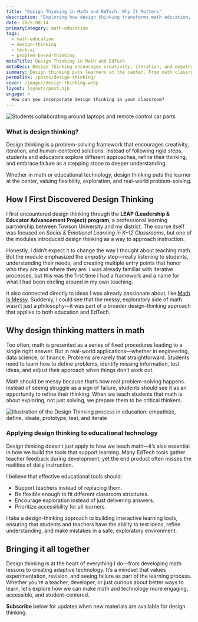 ```yaml
---
title: "Design Thinking in Math and EdTech: Why It Matters"
description: "Exploring how design thinking transforms math education, fosters student agency, and shapes the future of educational technology."
date: 2025-08-14
primaryCategory: math-education
tags:
  - math-education
  - design-thinking
  - tech-ai
  - problem-based-thinking
metaTitle: Design Thinking in Math and EdTech
metaDesc: Design thinking encourages creativity, iteration, and empathy in problem-solving. See how it transforms math instruction and guides the future of educational technology.
summary: Design thinking puts learners at the center. From math classrooms to EdTech, it reframes struggle as iteration and empowers students to explore, test, and refine ideas.
permalink: /posts/design-thinking/
cover: /images/design-thinking.webp
layout: layouts/post.njk
engage: >
  How can you incorporate design thinking in your classroom?
---
```

 
 <div class="featured-image">
     <img src="/images/design-thinking.webp" alt="Students collaborating around laptops and remote control car parts">
     </div>

<div>
<h3>What is design thinking?</h3>
<p>Design thinking is a problem-solving framework that encourages creativity, iteration, and human-centered solutions.
Instead of following rigid steps, students and educators explore different approaches, refine their thinking, and embrace failure as a stepping stone to deeper understanding.

Whether in math or educational technology, design thinking puts the learner at the center,
valuing flexibility, exploration, and real-world problem-solving.</p>
</div>

## How I First Discovered Design Thinking

I first encountered design thinking through the **LEAP (Leadership & Educator Advancement Project) program**, a professional learning partnership between Towson University and my district. The course itself was focused on *Social & Emotional Learning in K–12 Classrooms*, but one of the modules introduced design thinking as a way to approach instruction.  

Honestly, I didn’t expect it to change the way I thought about teaching math. But the module emphasized the *empathy* step—really listening to students, understanding their needs, and creating multiple entry points that honor who they are and where they are. I was already familiar with iterative processes, but this was the first time I had a framework and a name for what I had been circling around in my own teaching.  

It also connected directly to ideas I was already passionate about, like [Math Is Messy](/posts/math-is-messy/). Suddenly, I could see that the messy, exploratory side of math wasn’t just a philosophy—it was part of a broader design-thinking approach that applies to both education and EdTech.

## Why design thinking matters in math

Too often, math is presented as a series of fixed procedures leading to a single right answer. But in real-world applications—whether in engineering, data science, or finance. Problems are rarely that straightforward. Students need to learn how to define problems, identify missing information, test ideas, and adjust their approach when things don’t work out.

Math should be messy because that’s how real problem-solving happens. Instead of seeing struggle as a sign of failure, students should see it as an opportunity to refine their thinking. When we teach students that math is about exploring, not just solving, we prepare them to be critical thinkers.
 
<div class="featured-image">
<img src="/images/blog/design-thinking-steps.webp" alt="Illustration of the Design Thinking process in education: empathize, define, ideate, prototype, test, and iterate">
</div>

<div>
<h3>Applying design thinking to educational technology</h3>
</div>
<p>Design thinking doesn’t just apply to how we teach math—it’s also essential in how we build the tools that support learning. Many EdTech tools gather teacher feedback during development, yet the end product often misses the realities of daily instruction.

I believe that effective educational tools should:</p>
<ul>
<li>Support teachers instead of replacing them.</li>
<li>Be flexible enough to fit different classroom structures.</li>
<li>Encourage exploration instead of just delivering answers.</li>
<li>Prioritize accessibility for all learners.</li>
</ul>

I take a design-thinking approach to building interactive learning tools, ensuring that students and teachers have the ability to test ideas, refine understanding, and make mistakes in a safe, exploratory environment.

## Bringing it all together

Design thinking is at the heart of everything I do—from developing math lessons to creating adaptive technology. It’s a mindset that values experimentation, revision, and seeing failure as part of the learning process. Whether you’re a teacher, developer, or just curious about better ways to learn, let’s explore how we can make math and technology more engaging, accessible, and student-centered.

<strong>Subscribe</strong> below for updates when new materials are available for design thinking. 
